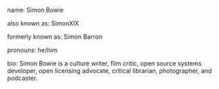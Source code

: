 name: Simon Bowie

also known as: SimonXIX

formerly known as: Simon Barron

pronouns: he/him

bio: Simon Bowie is a culture writer, film critic, open source systems developer, open licensing advocate, critical librarian, photographer, and podcaster.
